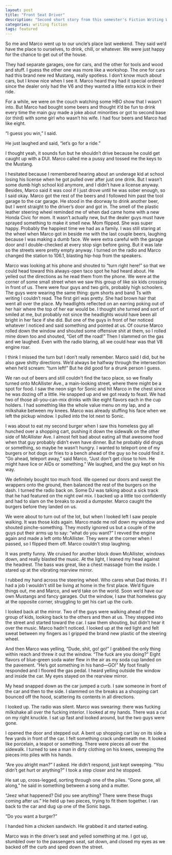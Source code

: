 ```yaml
---
layout: post
title: "Front Seat Driver"
description: "Second short story from this semester's Fiction Writing Workshop"
categories: writing fiction
tags: featured
---
```


So me and Marco went up to our uncle’s place last weekend. They said we’d have the place to ourselves, to drink, chill, or whatever. We were just happy for the chance to get out of the house.

They had separate garages, one for cars, and the other for tools and wood and stuff. I guess the other one was more like a workshop. The one for cars had this brand new red Mustang, really spotless. I don’t know much about cars, but I know nice when I see it. Marco heard they had it special ordered since the dealer only had the V6 and they wanted a little extra kick in their ride.

For a while, we were on the couch watching some HBO show that I wasn’t into. But Marco had bought some beers and thought it’d be fun to drink every time the main guy made a joke about minorities or got to second base (or third) with some girl who wasn’t his wife. I had four beers and Marco had like eight.

“I guess you win,” I said.

He just laughed and said, “let’s go for a ride.”

I thought yeah, it sounds fun but he shouldn’t drive because he could get caught up with a DUI. Marco called me a pussy and tossed me the keys to the Mustang.

I hesitated because I remembered hearing about an underage kid at school losing his license when he got pulled over after just one drink. But I wasn’t some dumb high school kid anymore, and I didn’t have a license anyway. Besides, Marco said it was cool if I just drove until he was sober enough, so I said okay.
Marco got the rest of the beers and I followed him past the tool garage to the car garage. He stood in the doorway to drink another beer, but I went straight to the driver’s door and got in.
The smell of the plastic leather steering wheel reminded me of when dad came home with a new Honda Civic for mom. It wasn’t actually new, but the dealer guys must have sprayed something to make it smell new. Mom flipped. She was super happy. Probably the happiest time we had as a family. I was still staring at the wheel when Marco got in beside me with the last couple beers, laughing because I was making a dumb face.
We were extra careful with the garage door and I double-checked at every stop sign before going. But it was late so the streets were pretty empty anyway. I turned on the radio and Marco changed the station to 106.1, blasting hip-hop from the speakers.

Marco was looking at his phone and shouted to “turn right here!” so that we could head toward this always-open taco spot he had heard about. He yelled out the directions as he read them from the phone.
We were at the corner of some small street when we saw this group of like six kids crossing in front of us. There were four guys and two girls, probably high schoolers. The guys were wearing the same thing: gym shorts and band Ts with writing I couldn’t read. The first girl was pretty. She had brown hair that went all over the place. My headlights reflected on an earring poking out of her hair where the top of her ear would be. I thought she turned and sort of smiled at me, but probably not since the headlights would have been all bright in her face if she did. But one of the guys in front of her noticed whatever I noticed and said something and pointed at us.
Of course Marco rolled down the window and shouted some offensive shit at them, so I rolled mine down too and shouted, “Get off the road!” Then I slammed on the gas and we laughed. Even with the radio blaring, all we could hear was that V8 engine roar.

I think I missed the turn but I don’t really remember. Marco said I did, but he also gave shitty directions. We’d always be halfway through the intersection when he’d scream: “turn left!” But he did good for a drunk person I guess.

We ran out of beers and still couldn’t find the taco place, so we finally turned onto McAllister Ave., a main-looking street, where there might be a spot for food. I saw the neon sign for Sonic and hit Marco in the chest since he was dozing off a little. He snapped up and we got ready to feast.
We had two of those all-you-can-mix drinks with like eight flavors each in the cup holders. I had something like the whole value menu on my lap, and a milkshake between my knees. Marco was already stuffing his face when we left the pickup window. I pulled into the lot next to Sonic.

I was about to eat my second burger when I saw this homeless guy all hunched over a shopping cart, pushing it down the sidewalk on the other side of McAllister Ave. I almost felt bad about eating all that awesome food when that guy probably didn’t even have dinner. But he probably did drugs or something, so maybe he wasn’t hungry. I wanted to teleport one of my burgers or hot dogs or fries to a bench ahead of the guy so he could find it.
“Go ahead, teleport away,” said Marco, “Just don’t get close to him. He might have lice or AIDs or something.” We laughed, and the guy kept on his way.

We definitely bought too much food. We opened our doors and swept the wrappers onto the ground, then balanced the rest of the burgers on the dash. I turned the radio back on. Some DJ was talking about a sick track that he had featured on the night owl mix. I backed up a little too confidently and had to slam on the breaks to avoid a dumpster. Marco caught the burgers before they landed on us.

We were about to turn out of the lot, but when I looked left I saw people walking. It was those kids again. Marco made me roll down my window and shouted pinche-something. They mostly ignored us but a couple of the guys put their arms up to say: “what do you want?” I revved the engine again and made a left onto McAllister. They were at the corner when I passed, so I flipped them off. Marco couldn’t stop laughing.

It was pretty funny. We cruised for another block down McAllister, windows down, and really blasted the music. At the light, I leaned my head against the headrest. The bass was great, like a chest massage from the inside. I stared up at the vibrating rearview mirror.

I rubbed my hand across the steering wheel. Who cares what Dad thinks. If I had a job I wouldn’t still be living at home in the first place. We’d figure things out, me and Marco, and we’d take on the world. Soon we’d have our own Mustangs and fancy garages. Out the window, I saw that homeless guy at the opposite corner, struggling to get his cart up the curb.

I looked back at the mirror. Two of the guys were walking ahead of the group of kids, looking back to the others and then at us. They stepped into the street and started toward the car. I saw them shouting, but didn’t hear it over the music. Marco hadn’t noticed. I looked up at the red light and felt sweat between my fingers as I gripped the brand new plastic of the steering wheel.

And then Marco was yelling, ”Dude, shit, go! go!” I grabbed the only thing within reach and threw it out the window. “The fuck are you doing?” Eight flavors of blue-green soda water flew in the air as my soda cup landed on the pavement. “He’s got something in his hand—GO!” My foot finally responded and I floored the gas pedal. I heard yelling outside the window and inside the car. My eyes stayed on the rearview mirror.

My head snapped down as the car jumped a curb. I saw someone in front of the car and then to the side. I slammed on the breaks as a shopping cart bounced off the hood, scattering its contents in all directions.

I looked up. The radio was silent. Marco was swearing: there was fucking milkshake all over the fucking interior. I looked at my hands. There was a cut on my right knuckle. I sat up fast and looked around, but the two guys were gone.

I opened the door and stepped out. A bent up shopping cart lay on its side a few yards in front of the car. I felt something crack underneath me. It looked like porcelain, a teapot or something. There were pieces all over the sidewalk. I turned to see a man in dirty clothing on his knees, sweeping the pieces into piles with his hands.

“Are you alright man?” I asked. He didn’t respond, just kept sweeping. “You didn’t get hurt or anything?” I took a step closer and he stopped.

He sat up, cross-legged, sorting through one of the piles. “Gone gone, all along,” he said in something between a song and a mutter.

“Jeez what happened? Did you see anything? There were these thugs coming after us.”
He held up two pieces, trying to fit them together. I ran back to the car and dug up one of the Sonic bags.

“Do you want a burger?”

I handed him a chicken sandwich. He grabbed it and started eating.

Marco was in the driver’s seat and yelled something at me. I got up, stumbled over to the passengers seat, sat down, and closed my eyes as we backed off the curb and sped down the street.
